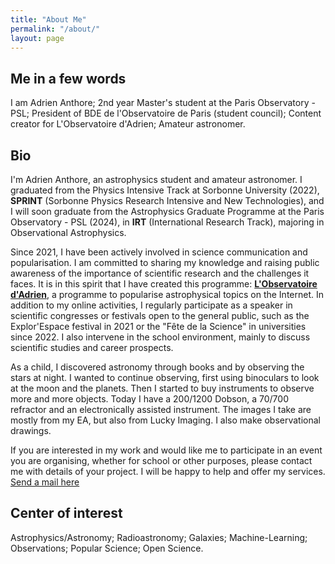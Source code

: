 ```yaml
---
title: "About Me"
permalink: "/about/"
layout: page
---
```


## Me in a few words

I am Adrien Anthore; 2nd year Master's student at the Paris Observatory - PSL; President of BDE de l'Observatoire de Paris (student council); Content creator for L'Observatoire d'Adrien; Amateur astronomer.

## Bio

I'm Adrien Anthore, an astrophysics student and amateur astronomer. I graduated from the Physics Intensive Track at Sorbonne University (2022), **SPRINT** (Sorbonne Physics Research Intensive and New Technologies), and I will soon graduate from the Astrophysics Graduate Programme at the Paris Observatory - PSL (2024), in **IRT** (International Research Track), majoring in Observational Astrophysics.

Since 2021, I have been actively involved in science communication and popularisation. I am committed to sharing my knowledge and raising public awareness of the importance of scientific research and the challenges it faces. It is in this spirit that I have created this programme: [**L'Observatoire d'Adrien**](https://linktr.ee/lobservatoiredadrien), a programme to popularise astrophysical topics on the Internet. In addition to my online activities, I regularly participate as a speaker in scientific congresses or festivals open to the general public, such as the Explor'Espace festival in 2021 or the "Fête de la Science" in universities since 2022. I also intervene in the school environment, mainly to discuss scientific studies and career prospects.

As a child, I discovered astronomy through books and by observing the stars at night.
I wanted to continue observing, first using binoculars to look at the moon and the planets.
Then I started to buy instruments to observe more and more objects.
Today I have a 200/1200 Dobson, a 70/700 refractor and an electronically assisted instrument.
The images I take are mostly from my EA, but also from Lucky Imaging.
I also make observational drawings.

If you are interested in my work and would like me to participate in an event you are organising, whether for school or other purposes, please contact me with details of your project. I will be happy to help and offer my services.
[Send a mail here](mailto:adrien.anthore@gmail.com?subject=[Event%20proposition])

## Center of interest

Astrophysics/Astronomy; Radioastronomy; Galaxies; Machine-Learning; Observations; Popular Science; Open Science.
